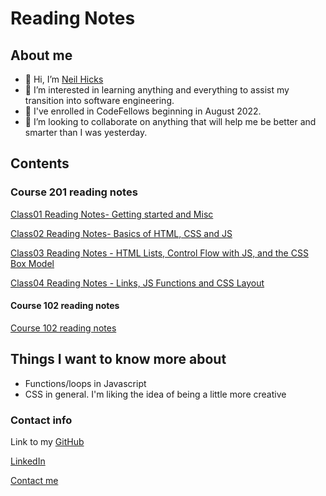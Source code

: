 # Reading Notes

## About me

- 👋 Hi, I’m [Neil Hicks](https://github.com/neil-hicks)
- 👀 I’m interested in learning anything and everything to assist my transition into software engineering.
- 🌱 I've enrolled in CodeFellows beginning in August 2022.
- 💞️ I’m looking to collaborate on anything that will help me be better and smarter than I was yesterday.

## Contents

### Course 201 reading notes

[Class01 Reading Notes- Getting started and Misc](class01.md)

[Class02 Reading Notes- Basics of HTML, CSS and JS](class02.md)

[Class03 Reading Notes - HTML Lists, Control Flow with JS, and the CSS Box Model](class03.md)

[Class04 Reading Notes - Links, JS Functions and CSS Layout](class04.md)

#### Course 102 reading notes

[Course 102 reading notes](102-notes/102-notes.md)

## Things I want to know more about

- Functions/loops in Javascript
- CSS in general.  I'm liking the idea of being a little more creative

### Contact info

Link to my [GitHub](https://github.com/neil-hicks)

[LinkedIn](https://www.linkedin.com/in/neilhicks)

[Contact me](mailto:patrick.n.hicks@gmail.com)
